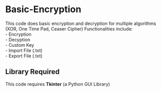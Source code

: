 # Basic-Encryption
This code does basic encryption and decryption for multiple algorithms (XOR, One Time Pad, Ceaser Cipher)
Functionalities include:  
      - Encryption  
      - Decyption  
      - Custom Key  
      - Import File (.txt)  
      - Export File (.txt)  

## Library Required
This code requires **Tkinter** (a Python GUI Library)


